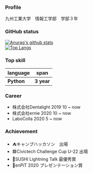 ### Profile
九州工業大学　情報工学部　学部３年

### GitHub status
[![Anurag's github stats](https://github-readme-stats.vercel.app/api?username=IAMKOTARO)](https://github.com/anuraghazra/github-readme-stats)  
[![Top Langs](https://github-readme-stats.vercel.app/api/top-langs/?username=IAMKOTARO&layout=compact)](https://github.com/anuraghazra/github-readme-stats)

### Top skill
|  language  |  span  |
| :---- | :----: |
|**Python**  |  **3 year**  |

### Career
- 株式会社Dentalight 2019 10 ~ now 
- 株式会社ernie  2020 10 ~ now
- LaboColla 2020 5 ~ now

### Achievement
- ⛺️キャンプハッカソン　出場
- 🟩Civictech Challenge Cup U-22 出場
- 🍣SUSHI Lightning Talk 最優秀賞
- 🏫enPiT 2020 プレゼンテーション賞
